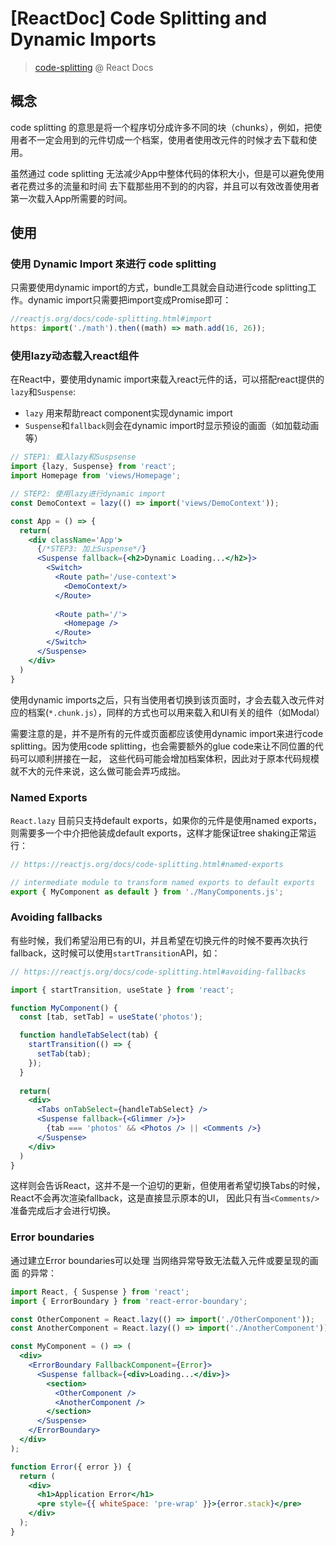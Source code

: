 # [ReactDoc] Code Splitting and Dynamic Imports

> [code-splitting](https://legacy.reactjs.org/docs/code-splitting.html) @ React Docs


## 概念

code splitting 的意思是将一个程序切分成许多不同的块（chunks），例如，把使用者不一定会用到的元件切成一个档案，使用者使用改元件的时候才去下载和使用。

虽然通过 code splitting 无法减少App中整体代码的体积大小，但是可以避免使用者花费过多的流量和时间
去下载那些用不到的的内容，并且可以有效改善使用者第一次载入App所需要的时间。


## 使用

### 使用 Dynamic Import 來进行 code splitting

只需要使用dynamic import的方式，bundle工具就会自动进行code splitting工作。dynamic import只需要把import变成Promise即可：
```js
//reactjs.org/docs/code-splitting.html#import
https: import('./math').then((math) => math.add(16, 26));
```

### 使用lazy动态载入react组件

在React中，要使用dynamic import来载入react元件的话，可以搭配react提供的```lazy```和```Suspense```:
- ```lazy``` 用来帮助react component实现dynamic import
- ```Suspense```和```fallback```则会在dynamic import时显示预设的画面（如加载动画等）


```jsx | pure
// STEP1: 载入lazy和Suspsense
import {lazy, Suspense} from 'react';
import Homepage from 'views/Homepage';

// STEP2: 使用lazy进行dynamic import
const DemoContext = lazy(() => import('views/DemoContext'));

const App = () => {
  return(
    <div className='App'>
      {/*STEP3: 加上Suspense*/}
      <Suspense fallback={<h2>Dynamic Loading...</h2>}>
        <Switch>
          <Route path='/use-context'>
            <DemoContext/>
          </Route>
          
          <Route path='/'>
            <Homepage />
          </Route>
        </Switch>
      </Suspense>
    </div>
  )
}
```

使用dynamic imports之后，只有当使用者切换到该页面时，才会去载入改元件对应的档案(```*.chunk.js```），同样的方式也可以用来载入和UI有关的组件（如Modal）

<Alert type="warning">
需要注意的是，并不是所有的元件或页面都应该使用dynamic import来进行code splitting。因为使用code splitting，也会需要额外的glue code来让不同位置的代码可以顺利拼接在一起，
这些代码可能会增加档案体积，因此对于原本代码规模就不大的元件来说，这么做可能会弄巧成拙。
</Alert>

### Named Exports

```React.lazy``` 目前只支持default exports，如果你的元件是使用named exports，
则需要多一个中介把他装成default exports，这样才能保证tree shaking正常运行：
```jsx | pure
// https://reactjs.org/docs/code-splitting.html#named-exports

// intermediate module to transform named exports to default exports
export { MyComponent as default } from './ManyComponents.js';
```

### Avoiding fallbacks
有些时候，我们希望沿用已有的UI，并且希望在切换元件的时候不要再次执行fallback，这时候可以使用```startTransition```API，如：

```jsx | pure
// https://reactjs.org/docs/code-splitting.html#avoiding-fallbacks

import { startTransition, useState } from 'react';

function MyComponent() {
  const [tab, setTab] = useState('photos');

  function handleTabSelect(tab) {
    startTransition(() => {
      setTab(tab);
    });
  }
  
  return(
    <div>
      <Tabs onTabSelect={handleTabSelect} />
      <Suspense fallback={<Glimmer />}>
        {tab === 'photos' && <Photos /> || <Comments />}
      </Suspense>
    </div>
  )
}
```
这样则会告诉React，这并不是一个迫切的更新，但使用者希望切换Tabs的时候，React不会再次渲染fallback，这是直接显示原本的UI，
因此只有当```<Comments/>```准备完成后才会进行切换。

### Error boundaries
通过建立Error boundaries可以处理 当网络异常导致无法载入元件或要呈现的画面 的异常：
```jsx | pure
import React, { Suspense } from 'react';
import { ErrorBoundary } from 'react-error-boundary';

const OtherComponent = React.lazy(() => import('./OtherComponent'));
const AnotherComponent = React.lazy(() => import('./AnotherComponent'));

const MyComponent = () => (
  <div>
    <ErrorBoundary FallbackComponent={Error}>
      <Suspense fallback={<div>Loading...</div>}>
        <section>
          <OtherComponent />
          <AnotherComponent />
        </section>
      </Suspense>
    </ErrorBoundary>
  </div>
);

function Error({ error }) {
  return (
    <div>
      <h1>Application Error</h1>
      <pre style={{ whiteSpace: 'pre-wrap' }}>{error.stack}</pre>
    </div>
  );
}
```

